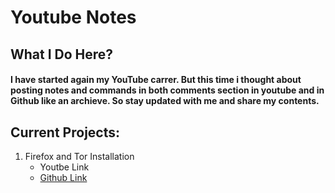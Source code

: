 # Youtube Notes 

## What I Do Here?
#### I have started again my YouTube carrer. But this time i thought about posting notes and commands in both comments section in youtube and in Github like an archieve. So stay updated with me and share my contents.

## Current Projects:
1. Firefox and Tor Installation
   * Youtbe Link
   * [Github Link](https://github.com/MrRobot222/Youtube/tree/main/Firefox_x_Tor_install)